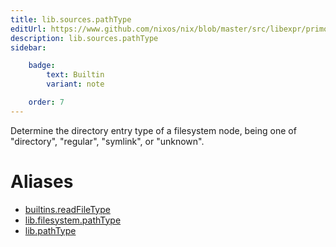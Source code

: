 ```yaml
---
title: lib.sources.pathType
editUrl: https://www.github.com/nixos/nix/blob/master/src/libexpr/primops.cc
description: lib.sources.pathType
sidebar:

    badge:
        text: Builtin
        variant: note

    order: 7
---
```


Determine the directory entry type of a filesystem node, being
one of "directory", "regular", "symlink", or "unknown".


# Aliases

- [builtins.readFileType](./reference/builtins/builtins-readFileType)
- [lib.filesystem.pathType](./reference/lib/filesystem/lib-filesystem-pathType)
- [lib.pathType](./reference/lib/lib-pathType)


